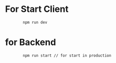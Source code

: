 # For Start Client

```bash
        npm run dev
```


# for Backend

```bash
        npm run start // for start in production

```